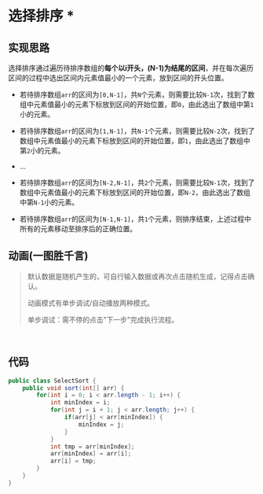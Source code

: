 # 选择排序 *

## 实现思路

选择排序通过遍历待排序数组的**每个以i开头，(N-1)为结尾的区间**，并在每次遍历区间的过程中选出区间内元素值最小的一个元素，放到区间的开头位置。

- 若待排序数组`arr`的区间为`[0,N-1]`，共`N`个元素，则需要比较`N-1`次，找到了数组中元素值最小的元素下标放到区间的开始位置，即`0`，由此选出了数组中第`1`小的元素。

- 若待排序数组`arr`的区间为`[1,N-1]`，共`N-1`个元素，则需要比较`N-2`次，找到了数组中元素值最小的元素下标放到区间的开始位置，即`1`，由此选出了数组中第`2`小的元素。

- ...

- 若待排序数组`arr`的区间为`[N-2,N-1]`，共`2`个元素，则需要比较`N-1`次，找到了数组中元素值最小的元素下标放到区间的开始位置，即`N-2`，由此选出了数组中第`N-1`小的元素。

- 若待排序数组`arr`的区间为`[N-1,N-1]`，共`1`个元素，则排序结束，上述过程中所有的元素移动至排序后的正确位置。

## 动画(一图胜千言)

> 默认数据是随机产生的，可自行输入数据或再次点击随机生成，记得点击确认。
>
> 动画模式有单步调试/自动播放两种模式。
>
> 单步调试：需不停的点击"下一步"完成执行流程。

<br>
<select-sort />

## 代码

```java
public class SelectSort {
    public void sort(int[] arr) {
        for(int i = 0; i < arr.length - 1; i++) {
            int minIndex = i;
            for(int j = i + 1; j < arr.length; j++) {
                if(arr[j] < arr[minIndex]) {
                    minIndex = j;
                }
            }
            int tmp = arr[minIndex];
            arr[minIndex] = arr[i];
            arr[i] = tmp;
        }
    }
}
```